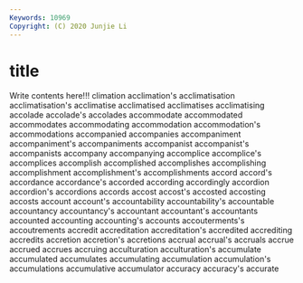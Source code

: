 ```yaml
---
Keywords: 10969
Copyright: (C) 2020 Junjie Li
---
```


# title

Write contents here!!!
climation 
acclimation's 
acclimatisation 
acclimatisation's 
acclimatise 
acclimatised 
acclimatises 
acclimatising
accolade 
accolade's 
accolades 
accommodate 
accommodated 
accommodates 
accommodating 
accommodation 
accommodation's 
accommodations
accompanied 
accompanies 
accompaniment 
accompaniment's 
accompaniments 
accompanist 
accompanist's 
accompanists 
accompany 
accompanying
accomplice 
accomplice's 
accomplices 
accomplish 
accomplished 
accomplishes 
accomplishing 
accomplishment 
accomplishment's 
accomplishments
accord 
accord's 
accordance 
accordance's 
accorded 
according 
accordingly 
accordion 
accordion's 
accordions
accords 
accost 
accost's 
accosted 
accosting 
accosts 
account 
account's 
accountability 
accountability's
accountable 
accountancy 
accountancy's 
accountant 
accountant's 
accountants 
accounted 
accounting 
accounting's 
accounts
accouterments's 
accoutrements 
accredit 
accreditation 
accreditation's 
accredited 
accrediting 
accredits 
accretion 
accretion's
accretions 
accrual 
accrual's 
accruals 
accrue 
accrued 
accrues 
accruing 
acculturation 
acculturation's
accumulate 
accumulated 
accumulates 
accumulating 
accumulation 
accumulation's 
accumulations 
accumulative 
accumulator 
accuracy
accuracy's 
accurate 
